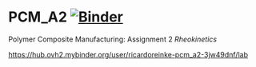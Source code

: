 # PCM_A2 [![Binder](https://mybinder.org/badge_logo.svg)](https://mybinder.org/v2/gh/RicardoReinke/PCM_A2/HEAD)
Polymer Composite Manufacturing: Assignment 2 _Rheokinetics_

https://hub.ovh2.mybinder.org/user/ricardoreinke-pcm_a2-3jw49dnf/lab
